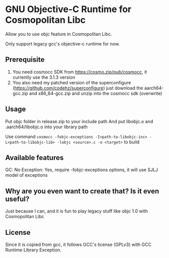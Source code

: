 # GNU Objective-C Runtime for Cosmopolitan Libc

Allow you to use objc feature in Cosmopolitan Libc.

Only support legacy gcc's objective-c runtime for now.

## Prerequisite

1. You need cosmocc SDK from https://cosmo.zip/pub/cosmocc, it currently use the 3.1.3 version
2. You also need my patched version of the superconfigure (https://github.com/codehz/superconfigure) just download the aarch64-gcc.zip and x86_64-gcc.zip and unzip into the cosmocc sdk (overwrite)

## Usage
Put objc folder in release.zip to your include path
And put libobjc.o and .aarch64/libobjc.o into your library path

Use command `cosmocc -fobjc-exceptions -I<path-to-libobjc-inc> -L<path-to-libobjc-lib> -lobjc <source>.c -o <target>` to build

## Available features

GC: No
Exception: Yes, require -fobjc-exceptions options, it will use SJLJ model of exceptions

## Why are you even want to create that? Is it even useful?

Just because I can, and it is fun to play legacy stuff like objc 1.0 with Cosmopolitan Libc

## License

Since it is copied from gcc, it follows GCC's license (GPLv3) with GCC Runtime Library Exception.